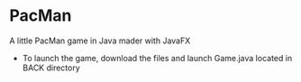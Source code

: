 # PacMan
A little PacMan game in Java mader with JavaFX

- To launch the game, download the files and launch Game.java located in BACK directory
